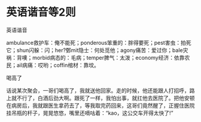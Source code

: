 # 英语谐音等2则

英语谐音 

ambulance救护车：俺不能死；ponderous笨重的：胖得要死；pest害虫：拍死它；shun闪躲：闪；her?鄄mit隐士：何处觅他；agony痛苦：爱过你；bale灾祸：背噢；morbid病态的：毛病；temper脾气：太泼；economy经济：依靠农民；ail病痛：哎哟；coffin棺材：靠坟。 

喝高了 

话说某次聚会，一哥们喝高了，我就送他回家。走的时候，他还能跟人打招呼，路上就不行了，白酒后劲大啊。跟死了一样，我怕出事，就扛他去医院了。把他安顿在病房后，我就跟医生拿药去了，等我取完药回来，这哥们竟然醒了，正握住医院挂吊瓶的杆子，晃晃悠悠，嘴里还嘀咕着：“kao，这公交车开得太快了!”